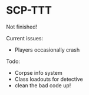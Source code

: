 # SCP-TTT

Not finished!

Current issues:
+ Players occasionally crash

Todo:
+ Corpse info system
+ Class loadouts for detective
+ clean the bad code up!
